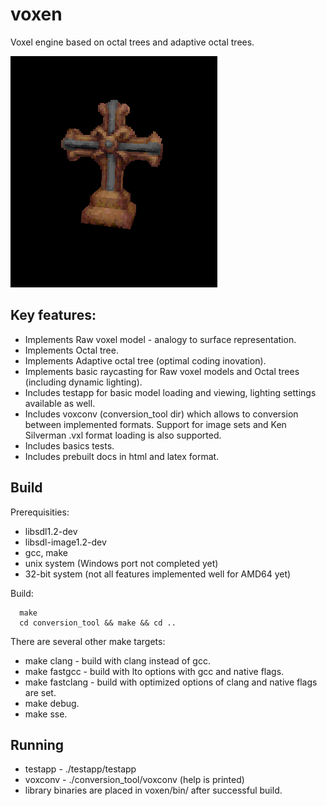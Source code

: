 # voxen
Voxel engine based on octal trees and adaptive octal trees.

![alt Model from Blood](https://github.com/mafiosso/voxen/blob/master/pr/blood_tombstone.png?raw=true)

## Key features:
* Implements Raw voxel model - analogy to surface representation.
* Implements Octal tree.
* Implements Adaptive octal tree (optimal coding inovation).
* Implements basic raycasting for Raw voxel models and Octal trees (including dynamic lighting).
* Includes testapp for basic model loading and viewing, lighting settings available as well.
* Includes voxconv (conversion_tool dir) which allows to conversion between implemented formats. Support for image sets and Ken Silverman .vxl format loading is also supported.
* Includes basics tests.
* Includes prebuilt docs in html and latex format.

## Build
Prerequisities:
* libsdl1.2-dev
* libsdl-image1.2-dev
* gcc, make
* unix system (Windows port not completed yet)
* 32-bit system (not all features implemented well for AMD64 yet)

Build:
```
  make
  cd conversion_tool && make && cd ..
```

There are several other make targets:
* make clang - build with clang instead of gcc.
* make fastgcc - build with lto options with gcc and native flags.
* make fastclang - build with optimized options of clang and native flags are set.
* make debug.
* make sse.

## Running
* testapp - ./testapp/testapp
* voxconv - ./conversion_tool/voxconv (help is printed)
* library binaries are placed in voxen/bin/ after successful build.





